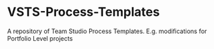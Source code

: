 # VSTS-Process-Templates
A repository of Team Studio Process Templates.  E.g. modifications for Portfolio Level projects
